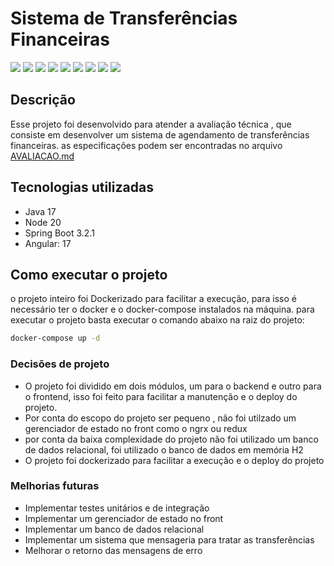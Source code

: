 # Sistema de Transferências Financeiras

![](ttps://img.shields.io/badge/Node.js-43853D?style=for-the-badge&logo=node.js&logoColor=white)
![](https://img.shields.io/badge/TypeScript-007ACC?style=for-the-badge&logo=typescript&logoColor=white)
![](https://img.shields.io/badge/Java-ED8B00?style=for-the-badge&logo=openjdk&logoColor=white)
![](https://img.shields.io/badge/Sass-CC6699?style=for-the-badge&logo=sass&logoColor=white)
![](https://img.shields.io/badge/Angular-DD0031?style=for-the-badge&logo=angular&logoColor=white)
![](https://img.shields.io/badge/Spring-6DB33F?style=for-the-badge&logo=spring&logoColor=white)
![](https://img.shields.io/badge/Visual_Studio_Code-0078D4?style=for-the-badge&logo=visual%20studio%20code&logoColor=white)
![](https://img.shields.io/badge/Spring_Security-6DB33F?style=for-the-badge&logo=Spring-Security&logoColor=white)
![](https://img.shields.io/badge/GIT-E44C30?style=for-the-badge&logo=git&logoColor=white)

## Descrição 

Esse projeto foi desenvolvido para atender a avaliação técnica , que consiste em desenvolver um sistema de agendamento de transferências financeiras. as especificações podem ser encontradas no arquivo [AVALIACAO.md](AVALIACAO.md)


## Tecnologias utilizadas

- Java 17
- Node 20
- Spring Boot 3.2.1
- Angular: 17

## Como executar o projeto

o projeto inteiro foi Dockerizado para facilitar a execução, para isso é necessário ter o docker e o docker-compose instalados na máquina.
para executar o projeto basta executar o comando abaixo na raiz do projeto:

```bash
docker-compose up -d
```

### Decisões de projeto

- O projeto foi dividido em dois módulos, um para o backend e outro para o frontend, isso foi feito para facilitar a manutenção e o deploy do projeto.
- Por conta do escopo do projeto ser pequeno , não foi utilzado um gerenciador de estado no front como o ngrx ou redux
- por conta da baixa complexidade do projeto não foi utilizado um banco de dados relacional, foi utilizado o banco de dados em memória H2
- O projeto foi dockerizado para facilitar a execução e o deploy do projeto

### Melhorias futuras

- Implementar testes unitários e de integração
- Implementar um gerenciador de estado no front
- Implementar um banco de dados relacional
- Implementar um sistema que mensageria para tratar as transferências 
- Melhorar o retorno das mensagens de erro



